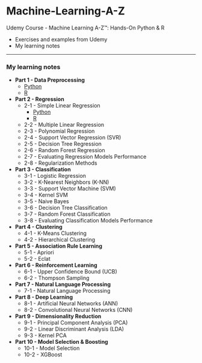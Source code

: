 # Machine-Learning-A-Z
Udemy Course - Machine Learning A-Z™: Hands-On Python & R 
+ Exercises and examples from Udemy 
+ My learning notes

***
### My learning notes
+ <b>Part 1 - Data Preprocessing</b>
  - <a href="https://github.com/kristenchan/Machine-Learning-A-Z/blob/master/Part%201%20-%20Data%20Preprocessing/Py_Data_preprocessing.ipynb">Python</a>
  - <a href="https://github.com/kristenchan/Machine-Learning-A-Z/blob/master/Part%201%20-%20Data%20Preprocessing/R_Data_preprocessing.ipynb">R</a>
+ <b>Part 2 - Regression</b>
  - 2-1 - Simple Linear Regression
    - <a href="https://github.com/kristenchan/Machine-Learning-A-Z/blob/master/Part%202%20-%20Regression/2-1%20-%20Simple%20Linear%20Regression/Py_Simple_Linear_Regression.ipynb">Python</a>
    - <a href="https://github.com/kristenchan/Machine-Learning-A-Z/blob/master/Part%202%20-%20Regression/2-1%20-%20Simple%20Linear%20Regression/R_Simple_Linear_Regression.ipynb">R</a>
  - 2-2 - Multiple Linear Regression
  - 2-3 - Polynomial Regression
  - 2-4 - Support Vector Regression (SVR)
  - 2-5 - Decision Tree Regression
  - 2-6 - Random Forest Regression
  - 2-7 - Evaluating Regression Models Performance
  - 2-8 - Regularization Methods
+ <b>Part 3 - Classification</b> 
  - 3-1 - Logistic Regression
  - 3-2 - K-Nearest Neighbors (K-NN)
  - 3-3 - Support Vector Machine (SVM)
  - 3-4 - Kernel SVM
  - 3-5 - Naive Bayes
  - 3-6 - Decision Tree Classification
  - 3-7 - Random Forest Classification
  - 3-8 - Evaluating Classification Models Performance
+ <b>Part 4 - Clustering</b> 
  - 4-1 - K-Means Clustering
  - 4-2 - Hierarchical Clustering
+ <b>Part 5 - Association Rule Learning</b>
  - 5-1 - Apriori
  - 5-2 - Eclat
+ <b>Part 6 - Reinforcement Learning</b>
  - 6-1 - Upper Confidence Bound (UCB)
  - 6-2 - Thompson Sampling
+ <b>Part 7 - Natural Language Processing</b>
  - 7-1 - Natural Language Processing
+ <b>Part 8 - Deep Learning</b>
  - 8-1 - Artificial Neural Networks (ANN)
  - 8-2 - Convolutional Neural Networks (CNN)
+ <b>Part 9 - Dimensionality Reduction</b>
  - 9-1 - Principal Component Analysis (PCA)
  - 9-2 - Linear Discriminant Analysis (LDA)
  - 9-3 - Kernel PCA
+ <b>Part 10 - Model Selection & Boosting</b>
  - 10-1 - Model Selection
  - 10-2 - XGBoost